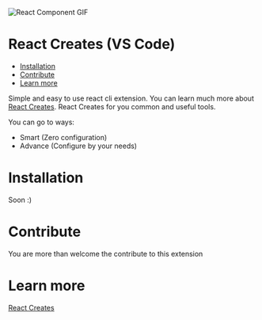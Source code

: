 ![React Component GIF](https://i.ibb.co/9HnYsv4/React-Creates.gif)

# React Creates (VS Code)

- [Installation](#installation)
- [Contribute](#contribute)
- [Learn more](#learn-more)

Simple and easy to use react cli extension.
You can learn much more about [React Creates](../react-creates/README.md).
React Creates for you common and useful tools.

You can go to ways:

- Smart (Zero configuration)
- Advance (Configure by your needs)

# Installation

Soon :)

# Contribute

You are more than welcome the contribute to this extension

# Learn more

[React Creates](../react-creates/README.md)
